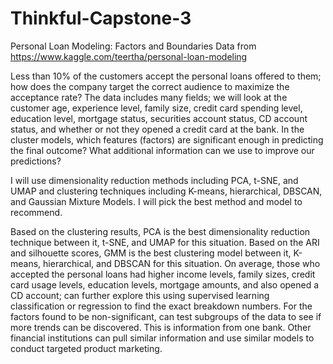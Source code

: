 # Thinkful-Capstone-3
Personal Loan Modeling: Factors and Boundaries
Data from https://www.kaggle.com/teertha/personal-loan-modeling

Less than 10% of the customers accept the personal loans offered to them; how does the company target the correct audience to maximize the acceptance rate? The data includes many fields; we will look at the customer age, experience level, family size, credit card spending level, education level, mortgage status, securities account status, CD account status, and whether or not they opened a credit card at the bank. In the cluster models, which features (factors) are significant enough in predicting the final outcome? What additional information can we use to improve our predictions?

I will use dimensionality reduction methods including PCA, t-SNE, and UMAP and clustering techniques including K-means, hierarchical, DBSCAN, and Gaussian Mixture Models. I will pick the best method and model to recommend.

Based on the clustering results, PCA is the best dimensionality reduction technique between it, t-SNE, and UMAP for this situation. Based on the ARI and silhouette scores, GMM is the best clustering model between it, K-means, hierarchical, and DBSCAN for this situation. On average, those who accepted the personal loans had higher income levels, family sizes, credit card usage levels, education levels, mortgage amounts, and also opened a CD account; can further explore this using supervised learning classification or regression to find the exact breakdown numbers. For the factors found to be non-significant, can test subgroups of the data to see if more trends can be discovered. This is information from one bank. Other financial institutions can pull similar information and use similar models to conduct targeted product marketing.
